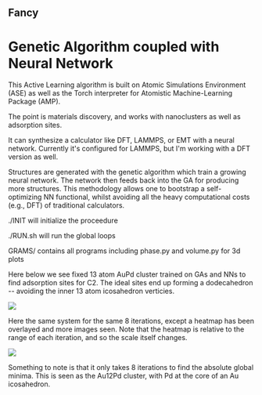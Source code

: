 ## Fancy
# Genetic Algorithm coupled with Neural Network

This Active Learning algorithm is built on Atomic Simulations Environment (ASE)
as well as the Torch interpreter for Atomistic Machine-Learning Package (AMP).

The point is materials discovery, and works with nanoclusters as well as adsorption sites.

It can synthesize a calculator like DFT, LAMMPS, or EMT with a neural network.
Currently it's configured for LAMMPS, but I'm working with a DFT version as well.

Structures are generated with the genetic algorithm which train a growing neural network.
The network then feeds back into the GA for producing more structures.
This methodology allows one to bootstrap a self-optimizing NN functional,
whilst avoiding all the heavy computational costs (e.g., DFT) of traditional calculators.

./INIT will initialize the proceedure

./RUN.sh will run the global loops

GRAMS/ contains all programs
<t>including phase.py and volume.py for 3d plots

Here below we see fixed 13 atom AuPd cluster trained on GAs and NNs to find adsorption sites for C2.
The ideal sites end up forming a dodecahedron -- avoiding the inner 13 atom icosahedron verticies. 
  
![](dodec.gif)

Here the same system for the same 8 iterations, except a heatmap has been overlayed and more images seen.
  Note that the heatmap is relative to the range of each iteration, and so the scale itself changes.
  
![](13grid.gif)
  
Something to note is that it only takes 8 iterations to find the absolute global minima.
  This is seen as the Au12Pd cluster, with Pd at the core of an Au icosahedron.
